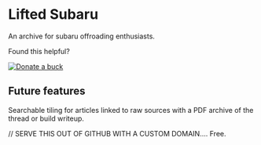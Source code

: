 # Lifted Subaru
An archive for subaru offroading enthusiasts.

Found this helpful?

[![Donate a buck](https://img.shields.io/badge/☕-Buy%20me%20a%20coffee-blue.svg)](https://www.paypal.me/devgorilla/1)


## Future features
Searchable tiling for articles linked to raw sources with a PDF archive of the thread or build writeup.


// SERVE THIS OUT OF GITHUB WITH A CUSTOM DOMAIN.... Free.
